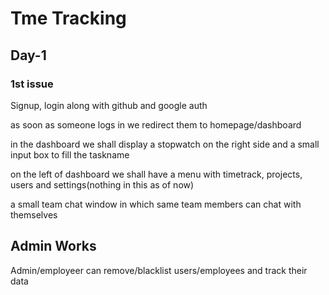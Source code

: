 # Tme Tracking


## Day-1

### 1st issue
Signup, login along with github and google auth

as soon as someone logs in we redirect them to homepage/dashboard


in the dashboard we shall display a stopwatch on the right side and a small input box to fill the taskname

on the left of dashboard we shall have a menu with timetrack, projects, users and settings(nothing in this as of now)


a small team chat window in which same team members can chat with themselves 


## Admin Works
Admin/employeer can remove/blacklist users/employees and track their data

